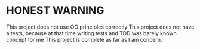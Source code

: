 # HONEST WARNING

This project does not use OO principles correctly
This project does not have a tests, because at that time writing tests and TDD was barely known concept for me
This project is complete as far as I am concern.